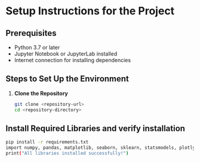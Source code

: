 # Setup Instructions for the Project

## Prerequisites  
- Python 3.7 or later  
- Jupyter Notebook or JupyterLab installed  
- Internet connection for installing dependencies  

## Steps to Set Up the Environment  

1. **Clone the Repository**  
   ```bash
   git clone <repository-url>
   cd <repository-directory>

## Install Required Libraries and verify installation
   ```bash
  pip install -r requirements.txt
  import numpy, pandas, matplotlib, seaborn, sklearn, statsmodels, plotly
  print("All libraries installed successfully!")








